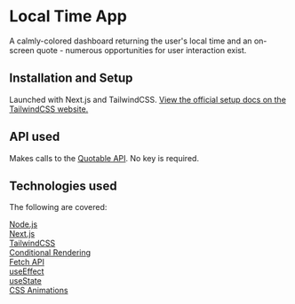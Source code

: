 # Local Time App

A calmly-colored dashboard returning the user's local time and an on-screen quote - numerous opportunities for user interaction exist.

## Installation and Setup

Launched with Next.js and TailwindCSS. [View the official setup 
docs on the TailwindCSS website.](https://tailwindcss.com/docs/guides/nextjs)

## API used

Makes calls to the [Quotable API](https://www.datamuse.com/api/). No key is required.

## Technologies used

The following are covered:

[Node.js](https://nodejs.org/en/)  
[Next.js](https://nextjs.org/)  
[TailwindCSS](https://tailwindcss.com/)   
[Conditional Rendering](https://reactjs.org/docs/conditional-rendering.html)  
[Fetch API](https://developer.mozilla.org/en-US/docs/Web/API/Fetch_API)  
[useEffect](https://reactjs.org/docs/hooks-effect.html)  
[useState](https://reactjs.org/docs/hooks-state.html)  
[CSS Animations](https://developer.mozilla.org/en-US/docs/Web/CSS/CSS_Animations/Using_CSS_animations)  
